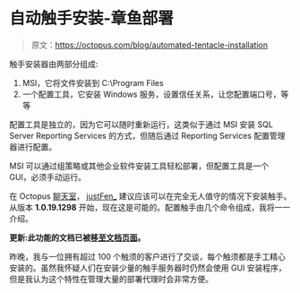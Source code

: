 # 自动触手安装-章鱼部署

> 原文：<https://octopus.com/blog/automated-tentacle-installation>

触手安装器由两部分组成:

1.  MSI，它将文件安装到 C:\Program Files
2.  一个配置工具，它安装 Windows 服务，设置信任关系，让您配置端口号，等等

配置工具是独立的，因为它可以随时重新运行，这类似于通过 MSI 安装 SQL Server Reporting Services 的方式，但随后通过 Reporting Services 配置管理器进行配置。

MSI 可以通过组策略或其他企业软件安装工具轻松部署，但配置工具是一个 GUI，必须手动运行。

在 Octopus [聊天室](http://jabbr.net/#/rooms/octopus "Octopus chat")， [justFen_](https://twitter.com/justfen_ "justFen_") 建议应该可以在完全无人值守的情况下安装触手。从版本 **1.0.19.1298** 开始，现在这是可能的。配置触手由几个命令组成，我将一一介绍。

**更新:此功能的文档已被[移至文档页面](http://octopusdeploy.com/documentation/configuration/installation)。**

昨晚，我与一位拥有超过 100 个触须的客户进行了交谈，每个触须都是手工精心安装的。虽然我怀疑人们在安装少量的触手服务器时仍然会使用 GUI 安装程序，但是我认为这个特性在管理大量的部署代理时会非常方便。